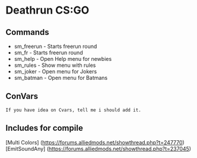 # Deathrun CS:GO  
    
## Commands  
* sm_freerun - Starts freerun round
* sm_fr - Starts freerun round
* sm_help - Open Help menu for newbies
* sm_rules - Show menu with rules
* sm_joker - Open menu for Jokers
* sm_batman - Open menu for Batmans

## ConVars  
```
If you have idea on Cvars, tell me i should add it.
```

## Includes for compile
[Multi Colors] (https://forums.alliedmods.net/showthread.php?t=247770)
[EmitSoundAny] (https://forums.alliedmods.net/showthread.php?t=237045)

